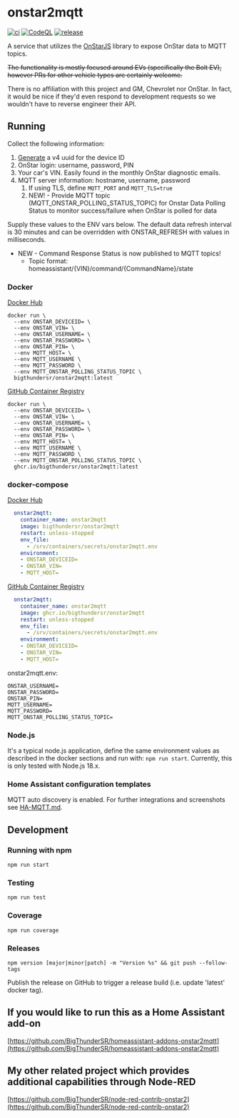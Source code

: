 # onstar2mqtt

[![ci](https://github.com/BigThunderSR/onstar2mqtt/actions/workflows/ci.yml/badge.svg)](https://github.com/BigThunderSR/onstar2mqtt/actions/workflows/ci.yml)
[![CodeQL](https://github.com/BigThunderSR/onstar2mqtt/actions/workflows/codeql-analysis.yml/badge.svg)](https://github.com/BigThunderSR/onstar2mqtt/actions/workflows/codeql-analysis.yml)
[![release](https://github.com/BigThunderSR/onstar2mqtt/actions/workflows/release.yml/badge.svg)](https://github.com/BigThunderSR/onstar2mqtt/actions/workflows/release.yml)
<!-- [![Notarize Assets with CAS](https://github.com/BigThunderSR/onstar2mqtt/actions/workflows/cas_notarize.yml/badge.svg)](https://github.com/BigThunderSR/onstar2mqtt/actions/workflows/cas_notarize.yml)
[![Authenticate Assets with CAS](https://github.com/BigThunderSR/onstar2mqtt/actions/workflows/cas_authenticate.yml/badge.svg)](https://github.com/BigThunderSR/onstar2mqtt/actions/workflows/cas_authenticate.yml)
[![Notarize and Authenticate Docker Image BOM with CAS](https://github.com/BigThunderSR/onstar2mqtt/actions/workflows/cas-docker-notarize-authenticate.yml/badge.svg)](https://github.com/BigThunderSR/onstar2mqtt/actions/workflows/cas-docker-notarize-authenticate.yml) -->

A service that utilizes the [OnStarJS](https://github.com/samrum/OnStarJS) library to expose OnStar data to MQTT topics.

~~The functionality is mostly focused around EVs (specifically the Bolt EV), however PRs for other vehicle types are certainly welcome.~~

There is no affiliation with this project and GM, Chevrolet nor OnStar. In fact, it would be nice if they'd even respond to development requests so we wouldn't have to reverse engineer their API.

## Running

Collect the following information:

1. [Generate](https://www.uuidgenerator.net/version4) a v4 uuid for the device ID
1. OnStar login: username, password, PIN
1. Your car's VIN. Easily found in the monthly OnStar diagnostic emails.
1. MQTT server information: hostname, username, password
    1. If using TLS, define `MQTT_PORT` and `MQTT_TLS=true`
    1. NEW! - Provide MQTT topic (MQTT_ONSTAR_POLLING_STATUS_TOPIC) for Onstar Data Polling Status to monitor success/failure when OnStar is polled for data

Supply these values to the ENV vars below. The default data refresh interval is 30 minutes and can be overridden with ONSTAR_REFRESH with values in milliseconds.

* NEW - Command Response Status is now published to MQTT topics!
    * Topic format: homeassistant/{VIN}/command/{CommandName}/state

### Docker

[Docker Hub](https://hub.docker.com/r/bigthundersr/onstar2mqtt)

```shell
docker run \
  --env ONSTAR_DEVICEID= \
  --env ONSTAR_VIN= \
  --env ONSTAR_USERNAME= \
  --env ONSTAR_PASSWORD= \
  --env ONSTAR_PIN= \
  --env MQTT_HOST= \
  --env MQTT_USERNAME \
  --env MQTT_PASSWORD \
  --env MQTT_ONSTAR_POLLING_STATUS_TOPIC \
  bigthundersr/onstar2mqtt:latest
```

[GitHub Container Registry](https://github.com/BigThunderSR/onstar2mqtt/pkgs/container/onstar2mqtt)

```shell
docker run \
  --env ONSTAR_DEVICEID= \
  --env ONSTAR_VIN= \
  --env ONSTAR_USERNAME= \
  --env ONSTAR_PASSWORD= \
  --env ONSTAR_PIN= \
  --env MQTT_HOST= \
  --env MQTT_USERNAME \
  --env MQTT_PASSWORD \
  --env MQTT_ONSTAR_POLLING_STATUS_TOPIC \
  ghcr.io/bigthundersr/onstar2mqtt:latest
```

### docker-compose

[Docker Hub](https://hub.docker.com/r/bigthundersr/onstar2mqtt)

```yaml
  onstar2mqtt:
    container_name: onstar2mqtt
    image: bigthundersr/onstar2mqtt
    restart: unless-stopped
    env_file:
      - /srv/containers/secrets/onstar2mqtt.env
    environment:
    - ONSTAR_DEVICEID=
    - ONSTAR_VIN=
    - MQTT_HOST=
```

[GitHub Container Registry](https://github.com/BigThunderSR/onstar2mqtt/pkgs/container/onstar2mqtt)

```yaml
  onstar2mqtt:
    container_name: onstar2mqtt
    image: ghcr.io/bigthundersr/onstar2mqtt
    restart: unless-stopped
    env_file:
      - /srv/containers/secrets/onstar2mqtt.env
    environment:
    - ONSTAR_DEVICEID=
    - ONSTAR_VIN=
    - MQTT_HOST=
```

onstar2mqtt.env:

```shell
ONSTAR_USERNAME=
ONSTAR_PASSWORD=
ONSTAR_PIN=
MQTT_USERNAME=
MQTT_PASSWORD=
MQTT_ONSTAR_POLLING_STATUS_TOPIC=

```

### Node.js

It's a typical node.js application, define the same environment values as described in the docker sections and run with:
`npm run start`. Currently, this is only tested with Node.js 18.x.

### Home Assistant configuration templates

MQTT auto discovery is enabled. For further integrations and screenshots see [HA-MQTT.md](HA-MQTT.md).

## Development

### Running with npm

`npm run start`

### Testing

`npm run test`

### Coverage

`npm run coverage`

### Releases

`npm version [major|minor|patch] -m "Version %s" && git push --follow-tags`

Publish the release on GitHub to trigger a release build (i.e. update 'latest' docker tag).

## If you would like to run this as a Home Assistant add-on

[https://github.com/BigThunderSR/homeassistant-addons-onstar2mqtt](https://github.com/BigThunderSR/homeassistant-addons-onstar2mqtt)

## My other related project which provides additional capabilities through Node-RED

[https://github.com/BigThunderSR/node-red-contrib-onstar2](https://github.com/BigThunderSR/node-red-contrib-onstar2)
